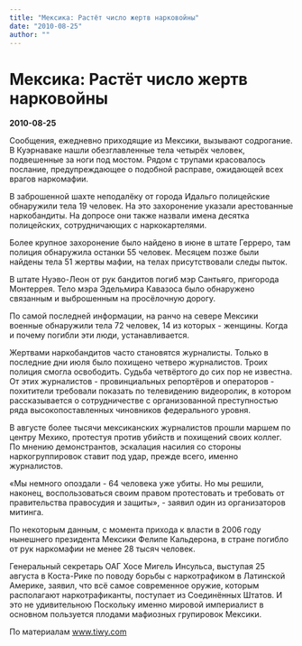 ```yaml
---
title: "Мексика: Растёт число жертв нарковойны"
date: "2010-08-25"
author: ""
---
```


# Мексика: Растёт число жертв нарковойны

**2010-08-25** 

Сообщения, ежедневно приходящие из Мексики, вызывают содрогание. В Куэрнаваке нашли обезглавленные тела четырёх человек, подвешенные за ноги под мостом. Рядом с трупами красовалось послание, предупреждающее о подобной расправе, ожидающей всех врагов наркомафии.

В заброшенной шахте неподалёку от города Идальго полицейские обнаружили тела 19 человек. На это захоронение указали арестованные наркобандиты. На допросе они также назвали имена десятка полицейских, сотрудничающих с наркокартелями.

Более крупное захоронение было найдено в июне в штате Герреро, там полиция обнаружила останки 55 человек. Месяцем позже были найдены тела 51 жертвы мафии, на телах присутствовали следы пыток.

В штате Нуэво-Леон от рук бандитов погиб мэр Сантьяго, пригорода Монтеррея. Тело мэра Эдельмира Кавазоса было обнаружено связанным и выброшенным на просёлочную дорогу.

По самой последней информации, на ранчо на севере Мексики военные обнаружили тела 72 человек, 14 из которых - женщины. Когда и почему погибли эти люди, устанавливается.

Жертвами наркобандитов часто становятся журналисты. Только в последние дни июля было похищено четверо журналистов. Троих полиция смогла освободить. Судьба четвёртого до сих пор не известна. От этих журналистов - провинциальных репортёров и операторов - похитители требовали показать по телевидению видеоролик, в котором рассказывается о сотрудничестве с организованной преступностью ряда высокопоставленных чиновников федерального уровня.

В августе более тысячи мексиканских журналистов прошли маршем по центру Мехико, протестуя против убийств и похищений своих коллег. По мнению демонстрантов, эскалация насилия со стороны наркогруппировок ставит под удар, прежде всего, именно журналистов.

«Мы немного опоздали - 64 человека уже убиты. Но мы решили, наконец, воспользоваться своим правом протестовать и требовать от правительства правосудия и защиты», - заявил один из организаторов митинга.

По некоторым данным, с момента прихода к власти в 2006 году нынешнего президента Мексики Фелипе Кальдерона, в стране погибло от рук наркомафии не менее 28 тысяч человек.

Генеральный секретарь ОАГ Хосе Мигель Инсульса, выступая 25 августа в Коста-Рике по поводу борьбы с наркотрафиком в Латинской Америке, заявил, что всё самое современное оружие, которым располагают наркотрафиканты, поступает из Соединённых Штатов. И это не удивительною Поскольку именно мировой империалист в основном пользуется плодами мафиозных групировок Мексики.

По материалам www.tiwy.com